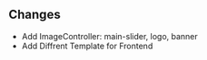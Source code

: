 
## Changes

- Add ImageController: main-slider, logo, banner
- Add Diffrent Template for Frontend


